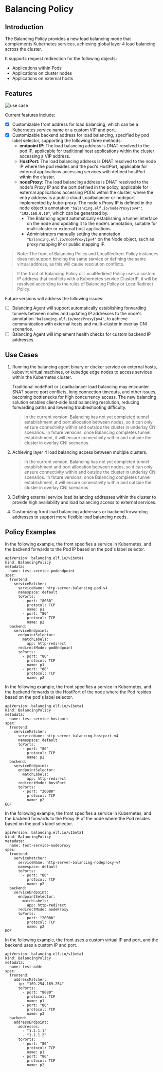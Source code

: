 # Balancing Policy

## Introduction

The Balancing Policy provides a new load balancing mode that complements Kubernetes services, achieving global layer 4 load balancing across the cluster.

It supports request redirection for the following objects:
* Applications within Pods
* Applications on cluster nodes
* Applications on external hosts

## Features

![use case](../images/balancing.png)

Current features include:
* [x] Customizable front address for load balancing, which can be a Kubernetes service name or a custom VIP and port.
* [x] Customizable backend address for load balancing, specified by pod label selector, supporting the following three methods:
    * **endpoint IP**: The load balancing address is DNAT resolved to the pod IP, applicable for traditional host applications within the cluster accessing a VIP address.
    * **HostPort**: The load balancing address is DNAT resolved to the node IP where the pod resides and the pod's HostPort, applicable for external applications accessing services with defined hostPort within the cluster.
    * **nodeProxy**: The load balancing address is DNAT resolved to the node's Proxy IP and the port defined in the policy, applicable for external applications accessing PODs within the cluster, where the entry address is a public cloud Loadbalancer or nodeport implemented by kube-proxy. The node's Proxy IP is defined in the node object's annotation `"balancing.elf.io/nodeProxyIpv4": "192.168.0.10"`, which can be generated by:
        * The Balancing agent automatically establishing a tunnel interface on the node and updating it to the node's annotation, suitable for multi-cluster or external host applications.
        * Administrators manually setting the annotation `"balancing.elf.io/nodeProxyIpv4"` on the Node object, such as proxy mapping IP or public mapping IP.

> Note: The front of Balancing Policy and LocalRedirect Policy instances does not support binding the same service or defining the same virtual address, as this will cause resolution conflicts.

> If the front of Balancing Policy or LocalRedirect Policy uses a custom IP address that conflicts with a Kubernetes service ClusterIP, it will be resolved according to the rules of Balancing Policy or LocalRedirect Policy.

Future versions will address the following issues:
* [ ] Balancing Agent will support automatically establishing forwarding tunnels between nodes and updating IP addresses to the node's annotation `"balancing.elf.io/nodeProxyIpv4"`, to achieve communication with external hosts and multi-cluster in overlay CNI scenarios.
* [ ] Balancing Agent will implement health checks for custom backend IP addresses.

## Use Cases

1. Running the balancing agent binary or docker service on external hosts, kubevirt virtual machines, or kubedge edge nodes to access services within the Kubernetes cluster.

   Traditional nodePort or Loadbalancer load balancing may encounter SNAT source port conflicts, long connection timeouts, and other issues, becoming bottlenecks for high concurrency access. The new balancing solution enables client-side load balancing resolution, reducing forwarding paths and lowering troubleshooting difficulty.

    > In the current version, Balancing has not yet completed tunnel establishment and port allocation between nodes, so it can only ensure connectivity within and outside the cluster in underlay CNI scenarios. In future versions, once Balancing completes tunnel establishment, it will ensure connectivity within and outside the cluster in overlay CNI scenarios.

2. Achieving layer 4 load balancing access between multiple clusters.

   > In the current version, Balancing has not yet completed tunnel establishment and port allocation between nodes, so it can only ensure connectivity within and outside the cluster in underlay CNI scenarios. In future versions, once Balancing completes tunnel establishment, it will ensure connectivity within and outside the cluster in overlay CNI scenarios.

3. Defining external service load balancing addresses within the cluster to provide high availability and load balancing access to external services.

4. Customizing front load balancing addresses or backend forwarding addresses to support more flexible load balancing needs.

## Policy Examples

In the following example, the front specifies a service in Kubernetes, and the backend forwards to the Pod IP based on the pod's label selector.

```shell
apiVersion: balancing.elf.io/v1beta1
kind: BalancingPolicy
metadata:
  name: test-service-podendpoint
spec:
  frontend:
    serviceMatcher:
      serviceName: http-server-balancing-pod-v4
      namespace: default
      toPorts:
        - port: "8080"
          protocol: TCP
          name: p1
        - port: "80"
          protocol: TCP
          name: p2
  backend:
    serviceEndpoint:
      endpointSelector:
        matchLabels:
          app: http-redirect
      redirectMode: podEndpoint
      toPorts:
        - port: "80"
          protocol: TCP
          name: p1
        - port: "80"
          protocol: TCP
          name: p2
```

In the following example, the front specifies a service in Kubernetes, and the backend forwards to the HostPort of the node where the Pod resides based on the pod's label selector.

```shell
apiVersion: balancing.elf.io/v1beta1
kind: BalancingPolicy
metadata:
  name: test-service-hostport
spec:
  frontend:
    serviceMatcher:
      serviceName: http-server-balancing-hostport-v4
      namespace: default
      toPorts:
        - port: "80"
          protocol: TCP
          name: p2
  backend:
    serviceEndpoint:
      endpointSelector:
        matchLabels:
          app: http-redirect
      redirectMode: hostPort
      toPorts:
        - port: "20080"
          protocol: TCP
          name: p2
EOF
```

In the following example, the front specifies a service in Kubernetes, and the backend forwards to the Proxy IP of the node where the Pod resides based on the pod's label selector.

```shell
apiVersion: balancing.elf.io/v1beta1
kind: BalancingPolicy
metadata:
  name: test-service-nodeproxy
spec:
  frontend:
    serviceMatcher:
      serviceName: http-server-balancing-nodeproxy-v4
      namespace: default
      toPorts:
        - port: "80"
          protocol: TCP
          name: p2
  backend:
    serviceEndpoint:
      endpointSelector:
        matchLabels:
          app: http-redirect
      redirectMode: nodeProxy
      toPorts:
        - port: "20080"
          protocol: TCP
          name: p2
EOF
```

In the following example, the front uses a custom virtual IP and port, and the backend uses a custom IP and port.

```shell
apiVersion: balancing.elf.io/v1beta1
kind: BalancingPolicy
metadata:
  name: test-addr
spec:
  frontend:
    addressMatcher:
      ip: "169.254.169.254"
      toPorts:
        - port: "8080"
          protocol: TCP
          name: p1
        - port: "80"
          protocol: TCP
          name: p2
  backend:
    addressEndpoint:
      addresses:
        - "1.1.1.1"
        - "1.1.1.2"
      toPorts:
        - port: "80"
          protocol: TCP
          name: p1
        - port: "80"
          protocol: TCP
          name: p2
```
